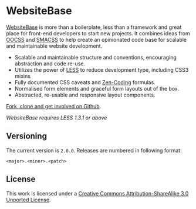 # WebsiteBase

[WebsiteBase](http://i-like-robots.github.com/WebsiteBase) is more than a boilerplate, less than a framework and great place for front-end developers to start new projects. It combines ideas from [OOCSS](http://oocss.org/) and [SMACSS](http://smacss.com) to help create an opinionated code base for scalable and maintainable website development.

* Scalable and maintainable structure and conventions, encouraging abstraction and code re-use.
* Utilizes the power of [LESS](http://lesscss.com) to reduce development type, including CSS3 mixins
* Fully documented CSS caveats and [Zen-Coding](http://code.google.com/p/zen-coding/) formulas.
* Normalised form elements and graceful form layouts out of the box.
* Abstracted, re-usable and responsive layout components.

[Fork, clone and get involved on Github](http://github.com/i-like-robots/WebsiteBase).

*WebsiteBase requires LESS 1.3.1 or above*

## Versioning

The current version is `2.0.0`. Releases are numbered in following format:

`<major>.<minor>.<patch>`

## License

This work is licensed under a [Creative Commons Attribution-ShareAlike 3.0 Unported License](http://creativecommons.org/licenses/by-sa/3.0/).